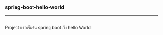 <h3><b>spring-boot-hello-world</b></h3>
<hr>
<br/>
Project แรกเริ่มต้น spring boot กับ hello World 
